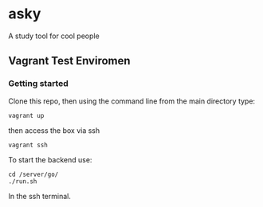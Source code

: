 # asky
A study tool for cool people

## Vagrant Test Enviromen

### Getting started

Clone this repo, then using the command line from the main directory type:
```
vagrant up
```
then access the box via ssh
```
vagrant ssh
```

To start the backend use:
```
cd /server/go/
./run.sh
```
In the ssh terminal.
